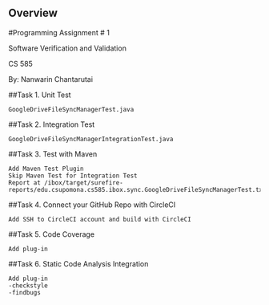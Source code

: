 Overview
--------

#Programming Assignment # 1

Software Verification and Validation

CS 585

By: Nanwarin Chantarutai


##Task 1. Unit Test
```
GoogleDriveFileSyncManagerTest.java
```
##Task 2. Integration Test
```
GoogleDriveFileSyncManagerIntegrationTest.java
```

##Task 3. Test with Maven
```
Add Maven Test Plugin
Skip Maven Test for Integration Test
Report at /ibox/target/surefire-reports/edu.csupomona.cs585.ibox.sync.GoogleDriveFileSyncManagerTest.txt
```

##Task 4. Connect your GitHub Repo with CircleCI
```
Add SSH to CircleCI account and build with CircleCI
```

##Task 5. Code Coverage
```
Add plug-in
```

##Task 6. Static Code Analysis Integration
```
Add plug-in
-checkstyle
-findbugs
```